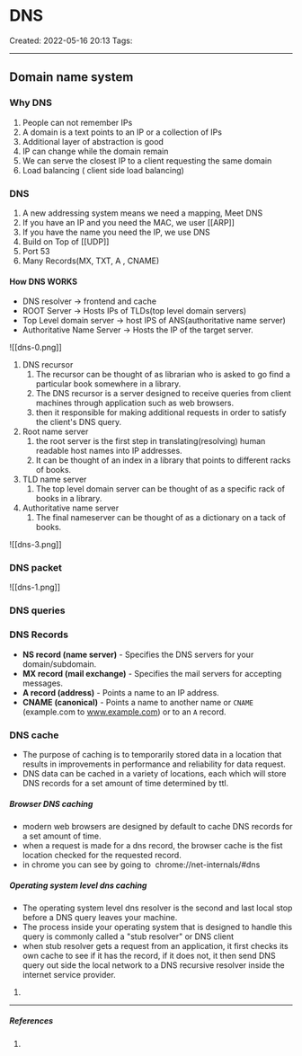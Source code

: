 # DNS
Created: 2022-05-16 20:13
Tags: 
____


## Domain name system

### Why DNS

1. People can not remember IPs
2. A domain is a text points to an IP or a collection of IPs
3. Additional layer of abstraction is good
4. IP can change while the domain remain
5. We can serve the closest IP to a client requesting the same domain
6. Load balancing ( client side load balancing)

### DNS

1. A new addressing system means we need a mapping, Meet DNS
2. If you have an IP and  you need the MAC, we user [[ARP]]
3. If you have the name you need the IP, we use DNS
4. Build on Top of [[UDP]]
5. Port 53
6. Many Records(MX, TXT, A , CNAME)

#### How DNS WORKS

* DNS resolver -> frontend and cache
* ROOT Server -> Hosts IPs of TLDs(top level domain servers)
* Top Level domain server -> host IPS of ANS(authoritative name server)
* Authoritative Name Server -> Hosts the IP of the target server.
 
![[dns-0.png]]

1. DNS recursor
	1. The recursor can be thought of as librarian who is asked to go find a particular book somewhere in a library.
	2. The DNS recursor is a server designed to receive queries from client machines through application such as web browsers.
	3. then it responsible for making additional requests in order to satisfy the client's DNS query.
2. Root name server
	1. the root server is the first step in translating(resolving) human readable host names into IP addresses.
	2. It can be thought of an index in a library that points to different racks of books.
3. TLD name server
	1. The top level domain server can be thought of as a specific rack of books in a library.
4. Authoritative name server
	1. The final nameserver can be thought of as a dictionary on a tack of books.

![[dns-3.png]]




### DNS packet


![[dns-1.png]]


### DNS queries


### DNS Records


* **NS record (name server)** - Specifies the DNS servers for your domain/subdomain.
* **MX record (mail exchange)** - Specifies the mail servers for accepting messages.
* **A record (address)** - Points a name to an IP address.
* **CNAME (canonical)** - Points a name to another name or `CNAME` (example.com to www.example.com) or to an `A` record.

### DNS cache

* The purpose of caching is to temporarily stored data in a location that results in improvements in performance and reliability for data request.
* DNS data can be cached in a variety of locations, each which will store DNS records for a set amount of time determined by ttl.

##### Browser DNS caching

* modern web browsers are designed by default to cache DNS records for a set amount of time.
* when a request is made for a dns record, the browser cache is the fist location checked for the requested record.
* in chrome you can see by going to  chrome://net-internals/#dns


##### Operating system level dns caching

* The operating system level dns resolver is the second and last local stop before a DNS query leaves your machine.
* The process inside your operating system that is designed to handle this query is commonly called a "stub resolver" or DNS client
* when stub resolver gets a request from an application, it first checks its own cache to see if it has the record, if it does not, it then send DNS query out side the local network to a DNS recursive resolver inside the internet service provider.

1. 

_____
##### References
1.

